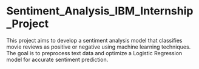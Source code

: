 # Sentiment_Analysis_IBM_Internship_Project
 This project aims to develop a sentiment analysis model that classifies movie reviews as positive or negative using machine learning techniques. The goal is to preprocess text data and optimize a Logistic Regression model for accurate sentiment prediction.
